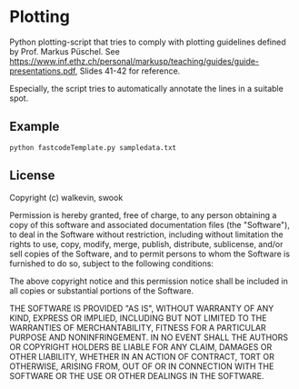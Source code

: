 # Plotting

Python plotting-script that tries to comply with plotting guidelines defined by Prof. Markus Püschel. See
https://www.inf.ethz.ch/personal/markusp/teaching/guides/guide-presentations.pdf, Slides 41-42 for reference.

Especially, the script tries to automatically annotate the lines in a suitable spot.

## Example
``python fastcodeTemplate.py sampledata.txt``

## License
Copyright (c) walkevin, swook

Permission is hereby granted, free of charge, to any person obtaining a copy of this software and associated documentation files (the "Software"), to deal in the Software without restriction, including without limitation the rights to use, copy, modify, merge, publish, distribute, sublicense, and/or sell copies of the Software, and to permit persons to whom the Software is furnished to do so, subject to the following conditions:

The above copyright notice and this permission notice shall be included in all copies or substantial portions of the Software.

THE SOFTWARE IS PROVIDED "AS IS", WITHOUT WARRANTY OF ANY KIND, EXPRESS OR IMPLIED, INCLUDING BUT NOT LIMITED TO THE WARRANTIES OF MERCHANTABILITY, FITNESS FOR A PARTICULAR PURPOSE AND NONINFRINGEMENT. IN NO EVENT SHALL THE AUTHORS OR COPYRIGHT HOLDERS BE LIABLE FOR ANY CLAIM, DAMAGES OR OTHER LIABILITY, WHETHER IN AN ACTION OF CONTRACT, TORT OR OTHERWISE, ARISING FROM, OUT OF OR IN CONNECTION WITH THE SOFTWARE OR THE USE OR OTHER DEALINGS IN THE SOFTWARE.
